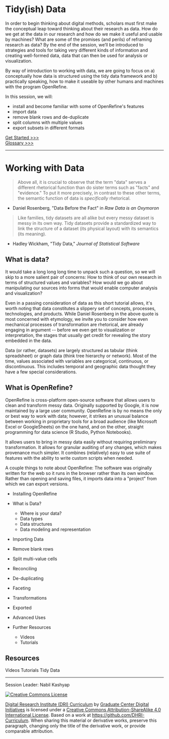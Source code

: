 # Tidy(ish) Data

In order to begin thinking about digital methods, scholars must first make the conceptual leap toward thinking about their research as data. How do we get at the data in our research and how do we make it useful and usable by machines? What are some of the promises (and perils) of reframing research as data? By the end of the session, we’ll be introduced to strategies and tools for taking very different kinds of information and creating well-formed data, data that can then be used for analysis or visualization.

By way of introduction to working with data, we are going to focus on a) conceptually how data is structured using the tidy data framework and b) practically speaking, how to make it useable by other humans and machines with the program OpenRefine.

In this session, we will:

- install and become familiar with some of OpenRefine's features
- import data
- remove blank rows and de-duplicate
- split columns with multiple values
- export subsets in different formats

[Get Started >>>](sections/concept.md)  
[Glossary >>>](https://github.com/tri-cods/glossary) 

----- 

# Working with Data

> Above all, it is crucial to observe that the term "data" serves a different rhetorical function than do sister terms such as "facts" and "evidence." To put it more precisely, in contrast to these other terms, the semantic function of data is *specifically* rhetorical.

- Daniel Rosenberg, "Data Before the Fact" in *Raw Data is an Oxymoron*

> Like families, tidy datasets are all alike but every messy dataset is messy in its own way. Tidy datasets provide a standardized way to link the structure of a dataset (its physical layout) with its semantics (its meaning).

- Hadley Wickham, "Tidy Data," *Journal of Statistical Software*

## What is data?

It would take a long long long time to unpack such a question, so we will skip to a more salient pair of concerns: How to think of our own research in terms of structured values and variables? How would we go about manipulating our sources into forms that would enable computer analysis and visualization?

Even in a passing consideration of data as this short tutorial allows, it's worth noting that data constitutes a slippery set of concepts, processes, technologies, and products. While Daniel Rosenberg in the above quote is most concerned with etymology, we invite you to consider how even mechanical processes of transformation are rhetorical, are already engaging in argument -- before we even get to visualization or interpretation, the stages that usually get credit for revealing the story embedded in the data.

Data (or rather, datasets) are largely structured as tabular (think spreadsheet) or graph data (think tree hierarchy or network). Most of the time, values associated with variables are categorical, continuous, or discontinuous. This includes temporal and geographic data thought they have a few special considerations.

## What is OpenRefine?

OpenRefine is cross-platform open-source software that allows users to clean and transform messy data. Originally supported by Google, it is now maintained by a large user community. OpenRefine is by no means the only or best way to work with data; however, it strikes an unusual balance between working in proprietary tools for a broad audience (like Microsoft Excel or GoogleSheets) on the one hand, and on the other, straight programming for data science (R Studio, Python Notebooks).

It allows users to bring in messy data easily without requiring preliminary transformation. It allows for granular auditing of any changes, which makes provenance much simpler. It combines (relatively) easy to use suite of features with the ability to write custom scripts when needed.

A couple things to note about OpenRefine: The software was originally written for the web so it runs in the browser rather than its own window. Rather than opening and saving files, it imports data into a "project" from which we can export versions.

- Installing OpenRefine



- What is Data?
    - Where is your data?
    - Data types
    - Data structures
    - Data modeling and representation
- Importing Data
- Remove blank rows
- Split multi-value cells
- Reconciling
- De-duplicating
- Faceting
- Transformations
- Exported
- Advanced Uses
- Further Resources
    - Videos
    - Tutorials

## Resources

Videos
Tutorials
Tidy Data

-----

Session Leader: Nabil Kashyap

[![Creative Commons License](https://i.creativecommons.org/l/by-sa/4.0/88x31.png)](http://creativecommons.org/licenses/by-sa/4.0/)

[Digital Research Institute (DRI) Curriculum](http://purl.org/dc/terms/) by [Graduate Center Digital Initiatives](https://gcdi.commons.gc.cuny.edu/) is licensed under a [Creative Commons Attribution-ShareAlike 4.0 International License](http://creativecommons.org/licenses/by-sa/4.0/). Based on a work at <https://github.com/DHRI-Curriculum>. When sharing this material or derivative works, preserve this paragraph, changing only the title of the derivative work, or provide comparable attribution.